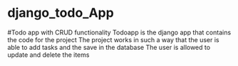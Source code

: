 # django_todo_App
#Todo app with CRUD functionality
Todoapp is the django app that contains the code for the project
The project works in such a way that the user is able to add tasks and the save in the database
The user is allowed to update and delete the items

